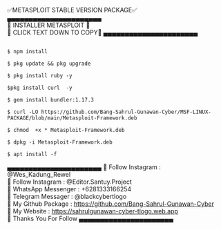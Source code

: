 ✅METASPLOIT STABLE VERSION PACKAGE✅
<br>
▄▄▄▄▄▄▄▄▄▄▄▄▄▄▄▄▄▄▄▄▄▄
<br>
🔰 INSTALLER METASPLOIT 🔰
<br>
🔰 CLICK TEXT DOWN TO COPY🔰
▄▄▄▄▄▄▄▄▄▄▄▄▄▄▄▄▄▄▄▄▄▄
##

```
$ npm install
```

```
$ pkg update && pkg upgrade
```

```
$ pkg install ruby -y
```

```
$pkg install curl  -y
```

```
$ gem install bundler:1.17.3
```

```
$ curl -LO https://github.com/Bang-Sahrul-Gunawan-Cyber/MSF-LINUX-PACKAGE/blob/main/Metasploit-Framework.deb
```

```
$ chmod  +x * Metasploit-Framework.deb
```

```
$ dpkg -i Metasploit-Framework.deb
```

```
$ apt install -f
```
▄▄▄▄▄▄▄▄▄▄▄▄▄▄▄▄▄▄▄▄▄▄
🔰 Follow Instagram : @Wes_Kadung_Rewel
<br>
🔰 Follow Instagram : @Editor.Santuy.Project
<br>
🔰 WhatsApp Messenger : +6281333166254
<br>
🔰 Telegram Messager : @blackcybertlogo
<br>
🔰 My Github Package : https://github.com/Bang-Sahrul-Gunawan-Cyber
<br>
🔰 My Website : https://sahrulgunawan-cyber-tlogo.web.app
<br>
🔰 Thanks You For Follow
▄▄▄▄▄▄▄▄▄▄▄▄▄▄▄▄▄▄▄▄▄▄

